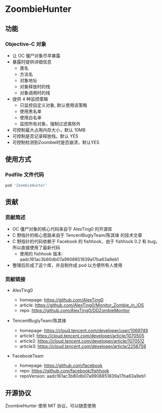 # ZoombieHunter

## 功能

### Objective-C 对象

- 让 OC 僵尸对象尽早暴露
- 暴露时提供详细信息
  - 类名
  - 方法名
  - 对象地址
  - 对象释放时的栈
  - 对象调用时的栈
- 提供 4 种监控策略
  - 只监控自定义对象, 默认使用该策略
  - 使用黑名单
  - 使用白名单
  - 监控所有对象，强制过滤类除外
- 可控制最大占用内存大小，默认 10MB
- 可控制是否记录释放栈，默认 YES
- 可控制检测到Zoombie时是否崩溃，默认YES

## 使用方式

### Podfile 文件代码

```Ruby
pod 'ZoombieHunter'
```

## 贡献

### 贡献简述

- OC 僵尸对象的核心代码来自于 AlexTing0 的开源库
- C 野指针的核心思路来自于 TencentBuglyTeam/陈其锋 的技术文章
- C 野指针的代码依赖于 Facebook 的 fishhook，由于 fishhook 0.2 有 bug，所以直接使用了最新代码
  - 使用的 fishhook 版本: aadc161ac3b80db07a9908851839a17ba63a9eb1
- 整理后形成了这个库，并且制作成 pod 以方便所有人使用

### 贡献链接

- AlexTing0
  - homepage: <https://github.com/AlexTing0>
  - article: <https://github.com/AlexTing0/Monitor_Zombie_in_iOS>
  - repo: <https://github.com/AlexTing0/DDZombieMonitor>

- TencentBuglyTeam/陈其锋
  - homepage: <https://cloud.tencent.com/developer/user/1069749>
  - article1: <https://cloud.tencent.com/developer/article/1070505>
  - article2: <https://cloud.tencent.com/developer/article/1070512>
  - article3: <https://cloud.tencent.com/developer/article/2256759>

- FacebookTeam
  - homepage: <https://github.com/facebook>
  - repo: <https://github.com/facebook/fishhook>
  - repoVersion: aadc161ac3b80db07a9908851839a17ba63a9eb1

## 开源协议

ZoombieHunter 使用 MIT 协议，可以随意使用
